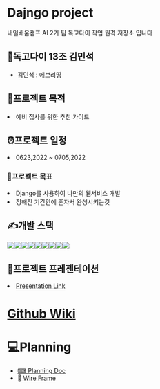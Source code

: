 # Dajngo project

내일배움캠프 AI 2기 팀 독고다이 작업 원격 저장소 입니다

<h2>🦥독고다이 13조 김민석</h1>
<ul>
<li>김민석 : 에브리띵 </li>

</ul>
<h2>📝프로젝트 목적 </h2>
<li>예비 집사를 위한 추천 가이드 </li>
<h2>⏰️프로젝트 일정</h2>
<li>0623,2022 ~ 0705,2022</li>
<h3>🧭프로젝트 목표</h3>
<li>Django를 사용하여 나만의 웹서비스 개발</li>
<li>정해진 기간안에 혼자서 완성시키는것 </li>
<h2>✍개발 스택</h1>
<div style="display:flex; flex-direction:row">
    <img src="https://img.shields.io/badge/html5-E34F26?style=for-the-badge&logo=html5&logoColor=white">
   <img src="https://img.shields.io/badge/css-1572B6?style=for-the-badge&logo=css3&logoColor=white">
   <img src="https://img.shields.io/badge/javascript-F7DF1E?style=for-the-badge&logo=javascript&logoColor=black">
    <img src="https://img.shields.io/badge/amazonaws-232F3E?style=for-the-badge&logo=amazonaws&logoColor=white">
    <img src="https://img.shields.io/badge/django-092E20?style=for-the-badge&logo=django&logoColor=white">
    <img src="https://img.shields.io/badge/github-181717?style=for-the-badge&logo=github&logoColor=white">
    <img src="https://img.shields.io/badge/linux-FCC624?style=for-the-badge&logo=linux&logoColor=black">
    <img src="https://img.shields.io/badge/mysql-4479A1?style=for-the-badge&logo=mysql&logoColor=white">
    <img src="https://img.shields.io/badge/python-3776AB?style=for-the-badge&logo=python&logoColor=white">
</div>
<h2>💼프로젝트 프레젠테이션</h2>
    <li><a href="https://www.youtube.com/channel/UCFC52ey0jrdTK7HLNiZvwkQ">Presentation Link</a></li>


<h1><a href="https://github.com/coding-meister/Katze/">Github Wiki</a></h1>
<h1>💻Planning</h1>
<ul>
    <li><a href="https://xelf.io/projectDetail?pid=106ad123-62a1-4098-971f-f0db1ecada79&pType=2&curPage=1&sortOption=PROJ_WRITEDATE&keyword=&cclType=All&category=">⌨ Planning Doc</a></li>
    <li><a href="https://app.moqups.com/XjS0hWlN2b9T3OwHYNAB5J4cm9IlI3Hl/view/page/aa458c046">🎨 Wire Frame</a></li>
</ul>
